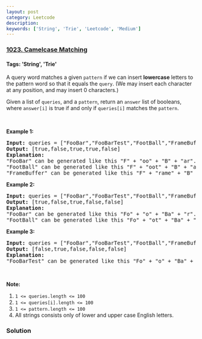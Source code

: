 ```yaml
---
layout: post
category: Leetcode
description: 
keywords: ['String', 'Trie', 'Leetcode', 'Medium']
---
```

### [1023. Camelcase Matching](https://leetcode.com/problems/camelcase-matching)

#### Tags: 'String', 'Trie'

<div class="content__u3I1 question-content__JfgR"><div><p>A query word matches a given <code>pattern</code> if we can insert <strong>lowercase</strong> letters to the pattern word so that it equals the <code>query</code>. (We may insert each character at any position, and may insert 0 characters.)</p>
<p>Given a list of <code>queries</code>, and a <code>pattern</code>, return an <code>answer</code> list of booleans, where <code>answer[i]</code> is true if and only if <code>queries[i]</code> matches the <code>pattern</code>.</p>
<p> </p>
<p><strong>Example 1:</strong></p>
<pre><strong>Input: </strong>queries = <span id="example-input-1-1">["FooBar","FooBarTest","FootBall","FrameBuffer","ForceFeedBack"]</span>, pattern = <span id="example-input-1-2">"FB"</span>
<strong>Output: </strong><span id="example-output-1">[true,false,true,true,false]</span>
<strong>Explanation: </strong>
"FooBar" can be generated like this "F" + "oo" + "B" + "ar".
"FootBall" can be generated like this "F" + "oot" + "B" + "all".
"FrameBuffer" can be generated like this "F" + "rame" + "B" + "uffer".</pre>
<p><strong>Example 2:</strong></p>
<pre><strong>Input: </strong>queries = <span id="example-input-2-1">["FooBar","FooBarTest","FootBall","FrameBuffer","ForceFeedBack"]</span>, pattern = <span id="example-input-2-2">"FoBa"</span>
<strong>Output: </strong><span id="example-output-2">[true,false,true,false,false]</span>
<strong>Explanation: </strong>
"FooBar" can be generated like this "Fo" + "o" + "Ba" + "r".
"FootBall" can be generated like this "Fo" + "ot" + "Ba" + "ll".
</pre>
<p><strong>Example 3:</strong></p>
<pre><strong>Input: </strong>queries = <span id="example-input-3-1">["FooBar","FooBarTest","FootBall","FrameBuffer","ForceFeedBack"]</span>, pattern = <span id="example-input-3-2">"FoBaT"</span>
<strong>Output: </strong><span id="example-output-3">[false,true,false,false,false]</span>
<strong>Explanation: </strong>
"FooBarTest" can be generated like this "Fo" + "o" + "Ba" + "r" + "T" + "est".
</pre>
<p> </p>
<p><strong>Note:</strong></p>
<ol>
<li><code>1 &lt;= queries.length &lt;= 100</code></li>
<li><code>1 &lt;= queries[i].length &lt;= 100</code></li>
<li><code>1 &lt;= pattern.length &lt;= 100</code></li>
<li>All strings consists only of lower and upper case English letters.</li>
</ol>
</div></div>

### Solution
